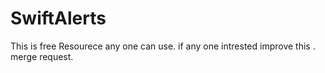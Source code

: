 # SwiftAlerts
This is free Resourece any one can use.
if any one intrested improve this . merge request.
